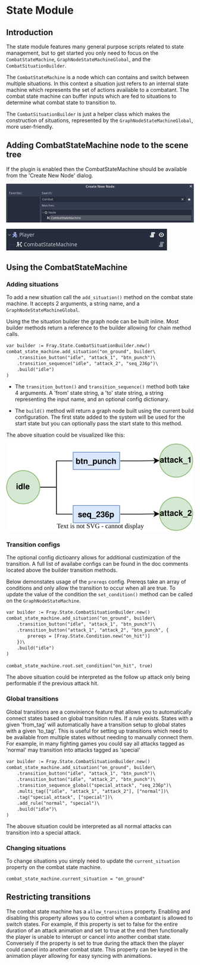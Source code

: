 # State Module

## Introduction

The state module features many general purpose scripts related to state management, but to get started you only need to focus on the `CombatStateMachine`, `GraphNodeStateMachineGlobal`, and the `CombatSituationBuilder`.

The `CombatStateMachine` is a node which can contains and switch between multiple situations. In this context a situation just refers to an internal state machine which represents the set of actions available to a combatant. The combat state machine can buffer inputs which are fed to situations to determine what combat state to transition to.

The `CombatSituationBuilder` is just a helper class which makes the construction of situations, represented by the `GraphNodeStateMachineGlobal`, more user-friendly. 


## Adding CombatStateMachine node to the scene tree

If the plugin is enabled then the CombatStateMachine should be available from the 'Create New Node' dialog.

![](create_new_sm.png)

![](scene_tree.png)

## Using the CombatStateMachine

### Adding situations

To add a new situation call the `add_situation()` method on the combat state machine. It accepts 2 arguments, a string name, and a `GraphNodeStateMachineGlobal`. 

Using the the situation builder the graph node can be built inline. Most builder methods return a reference to the builder allowing for chain method calls.

```gdscript
var builder := Fray.State.CombatSituationBuilder.new()
combat_state_machine.add_situation("on_ground", builder\
    .transition_button("idle", "attack_1", "btn_punch")\
    .transition_sequence("idle", "attack_2", "seq_236p")\
    .build("idle")
)
```

- The `transition_button()` and `transition_sequence()` method both take 4 arguments. A 'from' state string, a 'to' state string, a string representing the input name, and an optional config dictionary.

- The `build()` method will return a graph node built using the current build configuration. The first state added to the system will be used for the start state but you can optionally pass the start state to this method.

The above situation could be visualized like this:

![](situation_visualization.svg)

### Transition configs

The optional config dictioanry allows for additional custimization of the transition. A full list of availabe configs can be found in the doc comments located above the builder transition methods.

Below demonstates usage of the `prereqs` config. Prereqs take an array of conditions and only allow the transition to occur when all are true. To update the value of the condition the `set_condition()` method can be called on the `GraphNodeStateMachine`.

```gdscript
var builder := Fray.State.CombatSituationBuilder.new()
combat_state_machine.add_situation("on_ground", builder\
    .transition_button("idle", "attack_1", "btn_punch")\
    .transition_button("attack_1", "attack_2", "btn_punch", {
        prereqs = [Fray.State.Condition.new("on_hit")]
    })\
    .build("idle")
)

combat_state_machine.root.set_condition("on_hit", true)
```

The above situation could be interpreted as the follow up attack only being performable if the previous attack hit.


### Global transitions

Global transitions are a convinience feature that allows you to automatically connect states based on global transition rules. If a rule exists. States with a given 'from_tag' will automatically have a transition setup to global states with a given 'to_tag'. This is useful for setting up transitions which need to be available from multiple states without needing to manually connect them. For example, in many fighting games you could say all attacks tagged as 'normal' may transition into attacks tagged as 'special'


```gdscript
var builder := Fray.State.CombatSituationBuilder.new()
combat_state_machine.add_situation("on_ground", builder\
    .transition_button("idle", "attack_1", "btn_punch")\
    .transition_button("idle", "attack_2", "btn_punch")\
    .transition_sequence_global("special_attack", "seq_236p")\
    .multi_tag(["idle", "attack_1", "attack_2"], ["normal"])\
    .tag("special_attack", ["special"])\
    .add_rule("normal", "special")\
    .build("idle")\
)
```

The abouve situation could be interpreted as all normal attacks can transition into a special attack.

### Changing situations

To change situations you simply need to update the `current_situation` property on the combat state machine.

```
combat_state_machine.current_situation = "on_ground"
```

## Restricting transitions

The combat state machine has a `allow_transitions` property. Enabling and disabling this property allows you to control when a combatant is allowed to switch states. For example, if this property is set to false for the entire duration of an attack animation and set to true at the end then functionally the player is unable to interupt or cancel into another combat state. Conversely if the property is set to true during the attack then the player could cancel into another combat state. This property can be keyed in the animation player allowing for easy syncing with animations.
